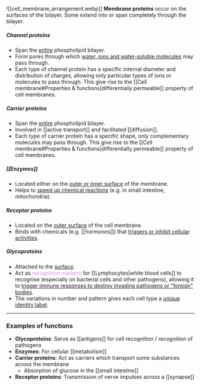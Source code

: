 ![[cell_membrane_arrangement.webp]]
**Membrane proteins** occur on the surfaces of the bilayer. Some extend into or span completely through the bilayer.

##### Channel proteins
- Span the <u>entire</u> phospholipid bilayer.
- Form pores through which <u>water, ions and water-soluble molecules</u> may pass through.
- Each type of channel protein has a specific internal diameter and distribution of charges, allowing only particular types of ions or molecules to pass through. This give rise to the [[Cell membrane#Properties & functions|differentially permeable]] property of cell membranes.

##### Carrier proteins
- Span the <u>entire</u> phospholipid bilayer.
- Involved in [[active transport]] and facilitated [[diffusion]].
- Each type of carrier protein has a specific shape, only complementary molecules may pass through. This give rise to the [[Cell membrane#Properties & functions|differentially permeable]] property of cell membranes.

##### [[Enzymes]]
- Located either on the <u>outer or inner surface</u> of the membrane.
- Helps to <u>speed up chemical reactions</u> (e.g. in small intestine, mitochondria).

##### Receptor proteins
- Located on the <u>outer surface</u> of the cell membrane.
- Binds with chemicals (e.g. [[hormones]]) that <u>triggers or inhibit cellular activities</u>.

##### Glycoproteins
- Attached to the <u>surface</u>.
- Act as <span style="color: violet">recognition markers</span> for [[Lymphocytes|white blood cells]] to recognise (especially on bacterial cells and other pathogens), allowing it to <u>trigger immune responses to destroy invading pathogens or "foreign" bodies</u>.
- The variations in number and pattern gives each cell type a <u>unique identity label</u>.


<hr>

### Examples of functions
- **Glycoproteins**: Serve as [[antigens]] for cell recognition / recognition of pathogens
- **Enzymes**: For cellular [[metabolism]]
- **Carrier proteins**: Act as carriers which transport some substances across the membrane
	- Absorption of glucose in the [[small intestine]]
- **Receptor proteins**: Transmission of nerve impulses across a [[synapse]]
